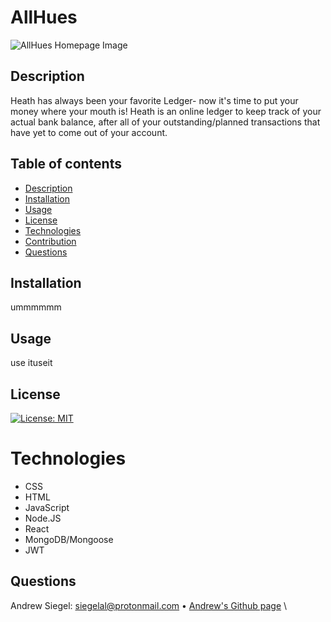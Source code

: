 # AllHues

![AllHues Homepage Image](./client/public/images/allhues-homepage.png)

## Description

Heath has always been your favorite Ledger- now it's time to put your money where your mouth is! Heath is an online ledger to keep track of your actual bank balance, after all of your outstanding/planned transactions that have yet to come out of your account.

## Table of contents

- [Description](#Description)
- [Installation](#Installation)
- [Usage](#Usage)
- [License](#License)
- [Technologies](#Technologies)
- [Contribution](#Contribution)
- [Questions](#Questions)

## Installation

ummmmmm

## Usage

use ituseit

## License

[![License: MIT](https://img.shields.io/badge/License-MIT-yellow.svg)](https://opensource.org/licenses/MIT)

# Technologies

- CSS
- HTML
- JavaScript
- Node.JS
- React
- MongoDB/Mongoose
- JWT

## Questions

Andrew Siegel: 
siegelal@protonmail.com • 
[Andrew's Github page](https://www.github.com/siegelal7) \